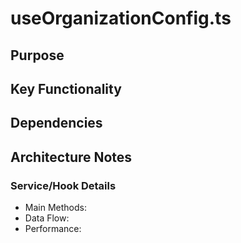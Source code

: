 # useOrganizationConfig.ts

## Purpose

## Key Functionality

## Dependencies

## Architecture Notes

### Service/Hook Details
- Main Methods: 
- Data Flow: 
- Performance: 
